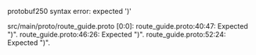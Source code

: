 protobuf250 
syntax error: expected ')'

src/main/proto/route_guide.proto [0:0]: route_guide.proto:40:47: Expected ")".
route_guide.proto:46:26: Expected ")".
route_guide.proto:52:24: Expected ")".
